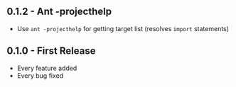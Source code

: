 ## 0.1.2 - Ant -projecthelp
* Use `ant -projecthelp` for getting target list (resolves `import` statements)
## 0.1.0 - First Release
* Every feature added
* Every bug fixed
